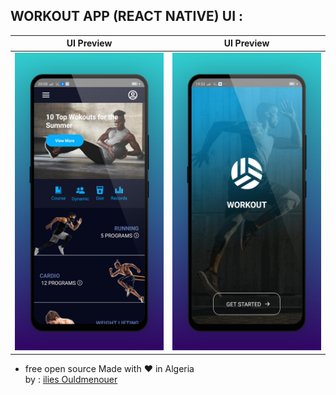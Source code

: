 ## WORKOUT APP (REACT NATIVE) UI : 



UI Preview                 |  UI Preview
:-------------------------:|:-------------------------:
![](screenShots/home.png)  |  ![](ScreenShots/splach.png)


* free open source Made with ❤ in Algeria  
by : <a href= 'https://www.linkedin.com/in/ilies-ould-menouer-6a02111a2/' >ilies Ouldmenouer</a> 


